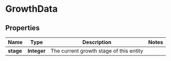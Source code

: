 
# GrowthData

## Properties
Name | Type | Description | Notes
------------ | ------------- | ------------- | -------------
**stage** | **Integer** | The current growth stage of this entity | 



